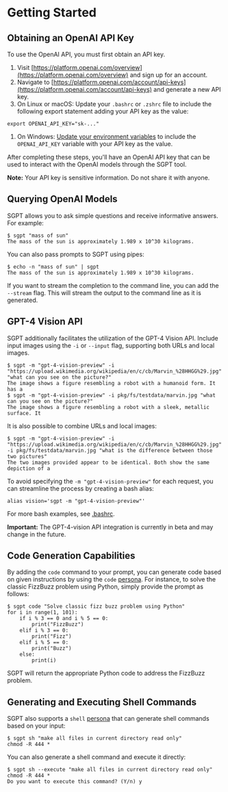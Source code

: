 # Getting Started

## Obtaining an OpenAI API Key

To use the OpenAI API, you must first obtain an API key.

1. Visit [https://platform.openai.com/overview](https://platform.openai.com/overview) and sign up for an account.
2. Navigate to [https://platform.openai.com/account/api-keys](https://platform.openai.com/account/api-keys) and generate
   a new API key.
3. On Linux or macOS: Update your `.bashrc` or `.zshrc` file to include the following export statement adding your API
   key as the value:

```shell
export OPENAI_API_KEY="sk-..."
```

1. On Windows: [Update your environment variables](https://geekflare.com/system-environment-variables-in-windows/) to
   include the `OPENAI_API_KEY` variable with your API key as the value.

After completing these steps, you'll have an OpenAI API key that can be used to interact with the OpenAI models through
the SGPT tool.

**Note:** Your API key is sensitive information. Do not share it with anyone.

## Querying OpenAI Models

SGPT allows you to ask simple questions and receive informative answers. For example:

```shell
$ sgpt "mass of sun"
The mass of the sun is approximately 1.989 x 10^30 kilograms.
```

You can also pass prompts to SGPT using pipes:

```shell
$ echo -n "mass of sun" | sgpt
The mass of the sun is approximately 1.989 x 10^30 kilograms.
```

If you want to stream the completion to the command line, you can add the `--stream` flag. This will stream the output
to the command line as it is generated.

## GPT-4 Vision API

SGPT additionally facilitates the utilization of the GPT-4 Vision API. Include input images using the `-i` or `--input`
flag, supporting both URLs and local images.

```shell
$ sgpt -m "gpt-4-vision-preview" -i "https://upload.wikimedia.org/wikipedia/en/c/cb/Marvin_%28HHGG%29.jpg" "what can you see on the picture?"
The image shows a figure resembling a robot with a humanoid form. It has a
$ sgpt -m "gpt-4-vision-preview" -i pkg/fs/testdata/marvin.jpg "what can you see on the picture?"
The image shows a figure resembling a robot with a sleek, metallic surface. It
```

It is also possible to combine URLs and local images:

```shell
$ sgpt -m "gpt-4-vision-preview" -i "https://upload.wikimedia.org/wikipedia/en/c/cb/Marvin_%28HHGG%29.jpg" -i pkg/fs/testdata/marvin.jpg "what is the difference between those two pictures"
The two images provided appear to be identical. Both show the same depiction of a
```

To avoid specifying the `-m "gpt-4-vision-preview"` for each request, you can streamline the process by creating a bash
alias:

```shell
alias vision='sgpt -m "gpt-4-vision-preview"'
```

For more bash examples, see [.bashrc](https://github.com/tbckr/sgpt/blob/main/.bashrc).

**Important:** The GPT-4-vision API integration is currently in beta and may change in the future.

## Code Generation Capabilities

By adding the `code` command to your prompt, you can generate code based on given instructions by using the
`code` [persona](./usage/personas.md). For instance, to solve the classic FizzBuzz problem using Python, simply provide
the prompt as follows:

```shell
$ sgpt code "Solve classic fizz buzz problem using Python"
for i in range(1, 101):
    if i % 3 == 0 and i % 5 == 0:
        print("FizzBuzz")
    elif i % 3 == 0:
        print("Fizz")
    elif i % 5 == 0:
        print("Buzz")
    else:
        print(i)
```

SGPT will return the appropriate Python code to address the FizzBuzz problem.

## Generating and Executing Shell Commands

SGPT also supports a `shell` [persona](./usage/personas.md) that can generate shell commands based on your input:

```shell
$ sgpt sh "make all files in current directory read only"
chmod -R 444 *
```

You can also generate a shell command and execute it directly:

```shell
$ sgpt sh --execute "make all files in current directory read only"
chmod -R 444 *
Do you want to execute this command? (Y/n) y
```
